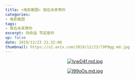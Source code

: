 ```yaml
---
title: <电影截图> 我在未来等你
categories:
- 电影截图
tags: 
- 我在未来等你
excerpt: 向命运 笃定是你
up: false
date: 2019/12/23 21:32:00
thumbnail: https://s2.ax1x.com/2019/12/23/l9P9gg.md.jpg
---
```


  <div align="center">
  
[![lywD4f.md.jpg](https://s2.ax1x.com/2020/01/06/lywD4f.md.jpg)](https://imgchr.com/i/lywD4f)

[![l99oOs.md.jpg](https://s2.ax1x.com/2019/12/23/l99oOs.md.jpg)](https://imgchr.com/i/l99oOs)


  </div>